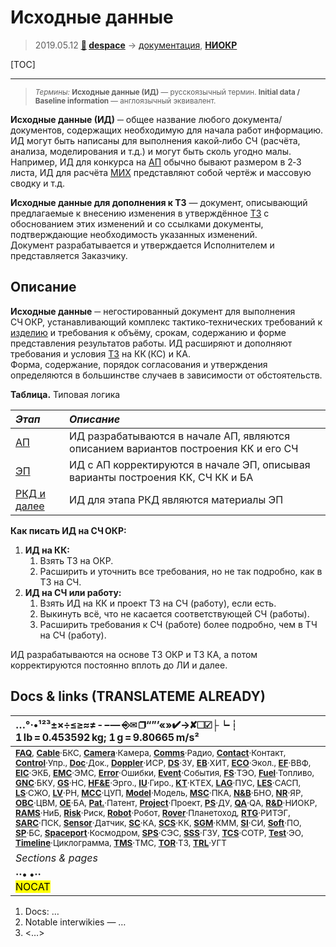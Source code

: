 # Исходные данные
> 2019.05.12 **[🚀](../index/index.md) [despace](index.md)** → [документация](doc.md), **[НИОКР](.md)**

[TOC]

---

> <small>*Термины:* **Исходные данные (ИД)** — русскоязычный термин. **Initial data / Baseline information** — англоязычный эквивалент.</small>

**Исходные данные (ИД)** ─ общее название любого документа/документов, содержащих необходимую для начала работ информацию. ИД могут быть написаны для выполнения какой‑либо СЧ (расчёта, анализа, моделирования и т.д.) и могут быть сколь угодно малы. Например, ИД для конкурса на [АП](rnd_ap.md) обычно бывают размером в 2‑3 листа, ИД для расчёта [МИХ](mic.md) представляют собой чертёж и массовую сводку и т.д.

**Исходные данные для дополнения к ТЗ** — документ, описывающий предлагаемые к внесению изменения в утверждённое [ТЗ](tor.md) с обоснованием этих изменений и со ссылками документы, подтверждающие необходимость указанных изменений.  
Документ разрабатывается и утверждается Исполнителем и представляется Заказчику.



## Описание

**Исходные данные** ─ негостированный документ для выполнения СЧ ОКР, устанавливающий комплекс тактико‑технических требований к [изделию](unit.md) и требования к объёму, срокам, содержанию и форме представления результатов работы. ИД расширяют и дополняют требования и условия [ТЗ](tor.md) на КК (КС) и КА.  
Форма, содержание, порядок согласования и утверждения определяются в большинстве случаев в зависимости от обстоятельств.

**Таблица.** Типовая логика

|*Этап*|*Описание*|
|:--|:--|
| [АП](rnd_ap.md)  |ИД разрабатываются в начале АП, являются описанием вариантов построения КК и его СЧ  |
| [ЭП](rnd_ep.md)  |ИД с АП корректируются в начале ЭП, описывая варианты построения КК, СЧ КК и БА  |
| [РКД и далее](rnd_rkd.md)  |ИД для этапа РКД являются материалы ЭП  |

**Как писать ИД на СЧ ОКР:**

   1. **ИД на КК:**
      1. Взять ТЗ на ОКР.
      1. Расширить и уточнить все требования, но не так подробно, как в ТЗ на СЧ.
   1. **ИД на СЧ или работу:**
      1. Взять ИД на КК и проект ТЗ на СЧ (работу), если есть.
      1. Выкинуть всё, что не касается соответствующей СЧ (работы).
      1. Расширить требования к СЧ (работе) более подробно, чем в ТЧ на СЧ (работу).

ИД разрабатываются на основе ТЗ ОКР и ТЗ КА, а потом корректируются постоянно вплоть до ЛИ и далее.



<p style="page-break-after:always"> </p>

## Docs & links (TRANSLATEME ALREADY)
|…°·•¹²³±×÷≤≥≈≠ ‑ −— ⎆✉ ❐“”’«»✔→✘☐☑├┕┆ 1 lb = 0.453592 kg; 1 g = 9.80665 m/s²|
|:--|
|<small>**[FAQ](faq.md)**, **[Cable](cable.md)**·БКС, **[Camera](camera.md)**·Камера, **[Comms](comms.md)**·Радио, **[Contact](contact.md)**·Контакт, **[Control](control.md)**·Упр., **[Doc](doc.md)**·Док., **[Doppler](doppler.md)**·ИСР, **[DS](ds.md)**·ЗУ, **[EB](eb.md)**·ХИТ, **[ECO](ecology.md)**·Экол., **[EF](ef.md)**·ВВФ, **[ElC](elc.md)**·ЭКБ, **[EMC](emc.md)**·ЭМС, **[Error](error.md)**·Ошибки, **[Event](event.md)**·События, **[FS](fs.md)**·ТЭО, **[Fuel](fuel.md)**·Топливо, **[GNC](gnc.md)**·БКУ, **[GS](scs.md)**·НС, **[HF&E](hfe.md)**·Эрго., **[IU](iu.md)**·Гиро., **[KT](kt.md)**·КТЕХ, **[LAG](lag.md)**·ПУC, **[LES](les.md)**·САСП, **[LS](ls.md)**·СЖО, **[LV](lv.md)**·РН, **[MCC](mcc.md)**·ЦУП, **[Model](model.md)**·Модель, **[MSC](sc.md)**·ПКА, **[N&B](nnb.md)**·БНО, **[NR](nr.md)**·ЯР, **[OBC](obc.md)**·ЦВМ, **[OE](oe.md)**·БА, **[Pat.](патент.md)**·Патент, **[Project](project.md)**·Проект, **[PS](ps.md)**·ДУ, **[QA](quality.md)**·QA, **[R&D](rnd.md)**·НИОКР, **[RAMS](rams.md)**·НиБ, **[Risk](risk.md)**·Риск, **[Robot](robotics.md)**·Робот, **[Rover](rover.md)**·Планетоход, **[RTG](rtg.md)**·РИТЭГ, **[SARC](sarc.md)**·ПСК, **[Sensor](sensor.md)**·Датчик, **[SC](sc.md)**·КА, **[SCS](scs.md)**·КК, **[SGM](sgm.md)**·КММ, **[SI](si.md)**·СИ, **[Soft](soft.md)**·ПО, **[SP](sp.md)**·БС, **[Spaceport](spaceport.md)**·Космодром, **[SPS](sps.md)**·СЭС, **[SSS](sss.md)**·ГЗУ, **[TCS](tcs.md)**·СОТР, **[Test](test.md)**·ЭО, **[Timeline](timeline.md)**·Циклограмма, **[TMS](tms.md)**·ТМС, **[TOR](tor.md)**·ТЗ, **[TRL](trl.md)**·УГТ</small>|
|*Sections & pages*|
|**··• [](.md) •··**<br> <mark>NOCAT</mark> |

   1. Docs: …
   1. Notable interwikies — …
   1. <…>

